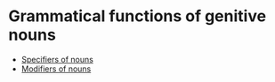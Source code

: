 # Grammatical functions of genitive nouns

- [Specifiers of nouns](specifiers.md)
- [Modifiers of nouns](modifiers.md)


